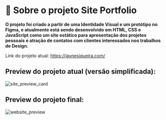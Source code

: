 # 📁 Sobre o projeto Site Portfolio

**O projeto foi criado a partir de uma Identidade Visual e um protótipo no Figma, e atualmente está sendo desenvolvido em HTML, CSS e JavaScript como um site estático para apresentação dos projetos pessoais e atração de contatos com clientes interessados nos trabalhos de Design.**

Link do projeto atual:
https://jaynesiqueira.com/

## Preview do projeto atual (versão simplificada):
![site_preview_card](https://user-images.githubusercontent.com/64817829/185516560-e28ce65b-bece-45ff-8532-3570c8cf2674.png)

## Preview do projeto final:
![website_preview](https://user-images.githubusercontent.com/64817829/184449118-a4e1931f-e5d1-4000-b616-d8977fe98a0d.jpg)
